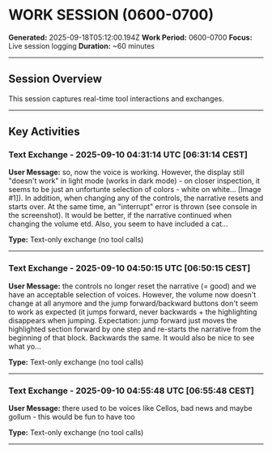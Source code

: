# WORK SESSION (0600-0700)

**Generated:** 2025-09-18T05:12:00.194Z
**Work Period:** 0600-0700
**Focus:** Live session logging
**Duration:** ~60 minutes

---

## Session Overview

This session captures real-time tool interactions and exchanges.

---

## Key Activities

### Text Exchange - 2025-09-10 04:31:14 UTC [06:31:14 CEST]

**User Message:** so, now the voice is working. However, the display still "doesn't work" in light mode (works in dark mode) - on closer inspection, it seems to be just an unfortunte selection of colors - white on white... [Image #1]). In addition, when changing any of the controls, the narrative resets and starts over. At the same time, an "interrupt" error is thrown (see console in the screenshot). It would be better, if the narrative continued when changing the volume etd. Also, you seem to have included a cat...

**Type:** Text-only exchange (no tool calls)

---

### Text Exchange - 2025-09-10 04:50:15 UTC [06:50:15 CEST]

**User Message:** the controls no longer reset the narrative (= good) and we have an acceptable selection of voices. However, the volume now doesn't change at all anymore and the jump forward/backward buttons don't seem to work as expected (it jumps forward, never backwards + the highlighting disappears when jumping. Expectation: jump forward just moves the highlighted section forward by one step and re-starts the narrative from the beginning of that block. Backwards the same. It would also be nice to see what yo...

**Type:** Text-only exchange (no tool calls)

---

### Text Exchange - 2025-09-10 04:55:48 UTC [06:55:48 CEST]

**User Message:** there used to be voices like Cellos, bad news and maybe gollum - this would be fun to have too

**Type:** Text-only exchange (no tool calls)

---

